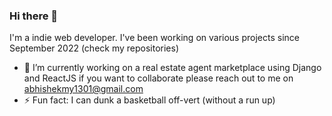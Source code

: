 ### Hi there 👋

I'm a indie web developer. I've been working on various projects since September 2022 (check my repositories)


- 🔭 I’m currently working on a real estate agent marketplace using Django and ReactJS if you want to collaborate please reach out to me on abhishekmy1301@gmail.com
- ⚡ Fun fact: I can dunk a basketball off-vert (without a run up) 
